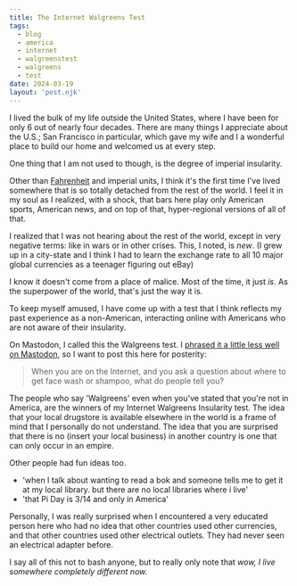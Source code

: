 ```yaml
---
title: The Internet Walgreens Test
tags: 
  - blog
  - america
  - internet
  - walgreenstest
  - walgreens
  - test
date: 2024-03-19
layout: 'post.njk'
---
```

I lived the bulk of my life outside the United States, where I have been for only 6 out of nearly four decades. There are many things I appreciate about the U.S.; San Francisco in particular, which gave my wife and I a wonderful place to build our home and welcomed us at every step.

One thing that I am not used to though, is the degree of imperial insularity.

Other than [Fahrenheit](https://hachyderm.io/@skinnylatte/112120301797843366) and imperial units, I think it's the first time I've lived somewhere that is so totally detached from the rest of the world. I feel it in my soul as I realized, with a shock, that bars here play only American sports, American news, and on top of that, hyper-regional versions of all of that.

I realized that I was not hearing about the rest of the world, except in very negative terms: like in wars or in other crises. This, I noted, is _new_. (I grew up in a city-state and I think I had to learn the exchange rate to all 10 major global currencies as a teenager figuring out eBay)

I know it doesn't come from a place of malice. Most of the time, it just _is_. As the superpower of the world, that's just the way it is. 

To keep myself amused, I have come up with a test that I think reflects my past experience as a non-American, interacting online with Americans who are not aware of their insularity.

On Mastodon, I called this the Walgreens test. I [phrased it a little less well on Mastodon](https://hachyderm.io/@skinnylatte/112120730782789979), so I want to post this here for posterity:

> When you are on the Internet, and you ask a question about where to get face wash or shampoo, what do people tell you?

The people who say 'Walgreens' even when you've stated that you're not in America, are the winners of my Internet Walgreens Insularity test. The idea that your local drugstore is available elsewhere in the world is a frame of mind that I personally do not understand. The idea that you are surprised that there is no (insert your local business) in another country is one that can only occur in an empire.

Other people had fun ideas too.

- 'when I talk about wanting to read a bok and someone tells me to get it at my local library. but there are no local libraries where i live'
- 'that Pi Day is 3/14 and only in America'

Personally, I was really surprised when I encountered a very educated person here who had no idea that other countries used other currencies, and that other countries used other electrical outlets. They had never seen an electrical adapter before.

I say all of this not to bash anyone, but to really only note that _wow, I live somewhere completely different now._